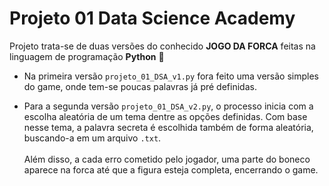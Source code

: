 # Projeto 01 Data Science Academy

Projeto trata-se de duas versões do conhecido **JOGO DA FORCA** feitas na linguagem de programação **Python** 🐍

* Na primeira versão `projeto_01_DSA_v1.py` fora feito uma versão simples do game, onde tem-se poucas palavras já pré definidas.

* Para a segunda versão `projeto_01_DSA_v2.py`, o processo inicia com a escolha aleatória de um tema dentre as opções definidas. Com base nesse tema, a palavra secreta é escolhida também de forma aleatória, buscando-a em um arquivo `.txt`.<br><br>Além disso, a cada erro cometido pelo jogador, uma parte do boneco aparece na forca até que a figura esteja completa, encerrando o game.